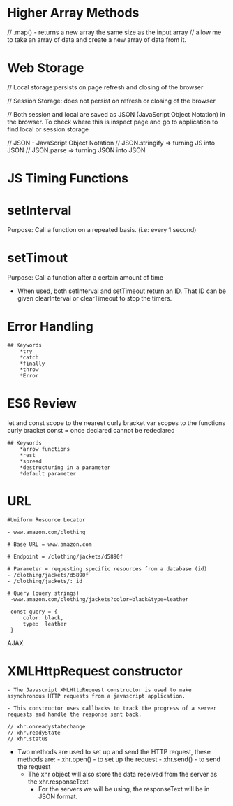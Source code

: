 # Higher Array Methods

// .map() - returns a new array the same size as the input array
// allow me to take an array of data and create a new array of data from it.

# Web Storage

// Local storage:persists on page refresh and closing of the browser

// Session Storage: does not persist on refresh or closing of the browser

// Both session and local are saved as JSON (JavaScript Object Notation) in the browser. To check where this is inspect page and go to application to find local or session storage

// JSON - JavaScript Object Notation
// JSON.stringify => turning JS into JSON
// JSON.parse => turning JSON into JSON

# JS Timing Functions

# setInterval

Purpose: Call a function on a repeated basis. (i.e: every 1 second)

# setTimout

Purpose: Call a function after a certain amount of time

- When used, both setInterval and setTimeout return an ID. That ID can be given clearInterval or clearTimeout to stop the timers.

# Error Handling

    ## Keywords
        *try
        *catch
        *finally
        *throw
        *Error

# ES6 Review

let and const scope to the nearest curly bracket
var scopes to the functions curly bracket
const = once declared cannot be redeclared

    ## Keywords
        *arrow functions
        *rest
        *spread
        *destructuring in a parameter
        *default parameter

# URL

    #Uniform Resource Locator

    - www.amazon.com/clothing

    # Base URL = www.amazon.com

    # Endpoint = /clothing/jackets/d5890f

    # Parameter = requesting specific resources from a database (id)
    - /clothing/jackets/d5890f
    - /clothing/jackets/:_id

    # Query (query strings)
     -www.amazon.com/clothing/jackets?color=black&type=leather

     const query = {
         color: black,
         type:  leather
     }

AJAX

# XMLHttpRequest constructor

    - The Javascript XMLHttpRequest constructor is used to make asynchronous HTTP requests from a javascript application.

    - This constructor uses callbacks to track the progress of a server requests and handle the response sent back.

    // xhr.onreadystatechange
    // xhr.readyState
    // xhr.status

- Two methods are used to set up and send the HTTP request, these methods are: - xhr.open() - to set up the request - xhr.send() - to send the request
  - The xhr object will also store the data received from the server as the xhr.responseText
    - For the servers we will be using, the responseText will be in JSON format.
